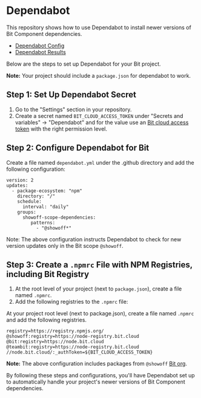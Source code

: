 # Dependabot
This repository shows how to use Dependabot to install newer versions of Bit Component dependencies.

- [Dependabot Config](https://github.com/bitdev-community/dependabot-demo/blob/main/.github/dependabot.yml)
- [Dependabot Results](https://github.com/bitdev-community/dependabot-demo/network/updates)

Below are the steps to set up Dependabot for your Bit project.

**Note:** Your project should include a `package.json` for dependabot to work.

## Step 1: Set Up Dependabot Secret

1. Go to the "Settings" section in your repository.
2. Create a secret named `BIT_CLOUD_ACCESS_TOKEN` under "Secrets and variables" -> "Dependabot" and for the value use an [Bit cloud access token](https://bit.dev/reference/ci/github-actions#generating-an-access-token) with the right permission level.

## Step 2: Configure Dependabot for Bit

Create a file named `dependabot.yml` under the .github directory and add the following configuration:
```
version: 2
updates:
  - package-ecosystem: "npm"
    directory: "/"
    schedule:
      interval: "daily"
    groups:
      showoff-scope-dependencies:
         patterns:
           - "@showoff*"
```

Note: The above configuration instructs Dependabot to check for new version updates only in the Bit scope `@showoff`.

## Step 3: Create a `.npmrc` File with NPM Registries, including Bit Registry

1. At the root level of your project (next to `package.json`), create a file named `.npmrc`.
2. Add the following registries to the `.npmrc` file:

At your project root level (next to package.json), create a file named `.npmrc` and add the following registries.

```
registry=https://registry.npmjs.org/
@showoff:registry=https://node-registry.bit.cloud
@bit:registry=https://node.bit.cloud
@teambit:registry=https://node-registry.bit.cloud
//node.bit.cloud/:_authToken=${BIT_CLOUD_ACCESS_TOKEN}
```

**Note:** The above configuration includes packages from `@showoff` [Bit org](https://bit.cloud/showoff).

By following these steps and configurations, you'll have Dependabot set up to automatically handle your project's newer versions of Bit Component dependencies.
